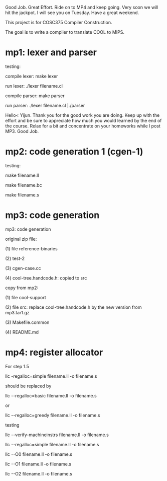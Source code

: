 Good Job. Great Effort. Ride on to MP4 and keep going. Very soon we will hit the jackpot. I will see you on Tuesday. Have a great weekend. 



This project is for COSC375 Compiler Construction.

The goal is to write a compiler to translate COOL to MIPS.


mp1: lexer and parser
=========================================================================

testing:

compile lexer: make lexer

run lexer: ./lexer filename.cl

compile parser: make parser

run parser: ./lexer filename.cl |./parser


Hello< Yijun. Thank you for the good work you are doing. Keep up with the effort and be sure to appreciate how much you would learned by the end of the course. Relax for a bit and concentrate on your homeworks while l post MP3.
Good Job.


mp2: code generation 1 (cgen-1)
=========================================================================

testing:

make filename.ll

make filename.bc

make filename.s


mp3: code generation
=========================================================================

mp3: code generation

original zip file:

(1) file reference-binaries

(2) test-2

(3) cgen-case.cc

(4) cool-tree.handcode.h: copied to src


copy from mp2:

(1) file cool-support

(2) file src: replace cool-tree.handcode.h by the new version from mp3.tar1.gz

(3) Makefile.common

(4) README.md


mp4: register allocator
=========================================================================

For step 1.5 

llc -regalloc=simple filename.ll -o filename.s 

should be replaced by 

llc --regalloc=basic filename.ll -o filename.s 

or 

llc --regalloc=greedy filename.ll -o filename.s



testing

llc --verify-machineinstrs filename.ll -o filename.s

llc --regalloc=simple filename.ll -o filename.s

llc --O0 filename.ll -o filename.s

llc --O1 filename.ll -o filename.s

llc --O2 filename.ll -o filename.s
